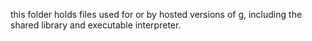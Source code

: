 this folder holds files used for or by hosted versions of g, including the
shared library and executable interpreter.
